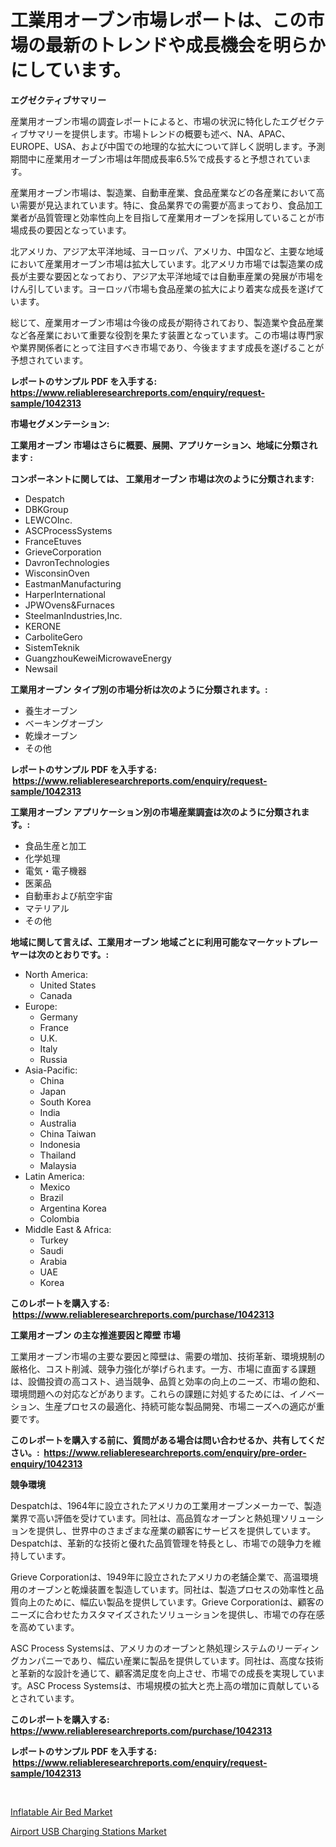 <p><h1>工業用オーブン市場レポートは、この市場の最新のトレンドや成長機会を明らかにしています。</h1></p><p><strong>エグゼクティブサマリー</strong></p>
<p><p>産業用オーブン市場の調査レポートによると、市場の状況に特化したエグゼクティブサマリーを提供します。市場トレンドの概要も述べ、NA、APAC、EUROPE、USA、および中国での地理的な拡大について詳しく説明します。予測期間中に産業用オーブン市場は年間成長率6.5%で成長すると予想されています。</p><p>産業用オーブン市場は、製造業、自動車産業、食品産業などの各産業において高い需要が見込まれています。特に、食品業界での需要が高まっており、食品加工業者が品質管理と効率性向上を目指して産業用オーブンを採用していることが市場成長の要因となっています。</p><p>北アメリカ、アジア太平洋地域、ヨーロッパ、アメリカ、中国など、主要な地域において産業用オーブン市場は拡大しています。北アメリカ市場では製造業の成長が主要な要因となっており、アジア太平洋地域では自動車産業の発展が市場をけん引しています。ヨーロッパ市場も食品産業の拡大により着実な成長を遂げています。</p><p>総じて、産業用オーブン市場は今後の成長が期待されており、製造業や食品産業など各産業において重要な役割を果たす装置となっています。この市場は専門家や業界関係者にとって注目すべき市場であり、今後ますます成長を遂げることが予想されています。</p></p>
<p><strong>レポートのサンプル PDF を入手する: <a href="https://www.reliableresearchreports.com/enquiry/request-sample/1042313">https://www.reliableresearchreports.com/enquiry/request-sample/1042313</a></strong></p>
<p><strong>市場セグメンテーション:</strong></p>
<p><strong> 工業用オーブン 市場はさらに概要、展開、アプリケーション、地域に分類されます :</strong></p>
<p><strong>コンポーネントに関しては、 工業用オーブン 市場は次のように分類されます: &nbsp;</strong></p>
<p><ul><li>Despatch</li><li>DBKGroup</li><li>LEWCOInc.</li><li>ASCProcessSystems</li><li>FranceEtuves</li><li>GrieveCorporation</li><li>DavronTechnologies</li><li>WisconsinOven</li><li>EastmanManufacturing</li><li>HarperInternational</li><li>JPWOvens&Furnaces</li><li>SteelmanIndustries,Inc.</li><li>KERONE</li><li>CarboliteGero</li><li>SistemTeknik</li><li>GuangzhouKeweiMicrowaveEnergy</li><li>Newsail</li></ul></p>
<p><strong> 工業用オーブン タイプ別の市場分析は次のように分類されます。:</strong></p>
<p><ul><li>養生オーブン</li><li>ベーキングオーブン</li><li>乾燥オーブン</li><li>その他</li></ul></p>
<p><strong>レポートのサンプル PDF を入手する: &nbsp;<a href="https://www.reliableresearchreports.com/enquiry/request-sample/1042313">https://www.reliableresearchreports.com/enquiry/request-sample/1042313</a></strong></p>
<p><strong> 工業用オーブン アプリケーション別の市場産業調査は次のように分類されます。:</strong></p>
<p><ul><li>食品生産と加工</li><li>化学処理</li><li>電気・電子機器</li><li>医薬品</li><li>自動車および航空宇宙</li><li>マテリアル</li><li>その他</li></ul></p>
<p><strong>地域に関して言えば、工業用オーブン 地域ごとに利用可能なマーケットプレーヤーは次のとおりです。:</strong></p>
<p><ul>
    <li>
        North America:
        <ul>
            <li>United States</li>
            <li>Canada</li>
        </ul>
    </li>
    <li>
        Europe:
        <ul>
            <li>Germany</li>
            <li>France</li>
            <li>U.K.</li>
            <li>Italy</li>
            <li>Russia</li>
        </ul>
    </li>
    <li>
        Asia-Pacific:
        <ul>
            <li>China</li>
            <li>Japan</li>
            <li>South Korea</li>
            <li>India</li>
            <li>Australia</li>
            <li>China Taiwan</li>
            <li>Indonesia</li>
            <li>Thailand</li>
            <li>Malaysia</li>
        </ul>
    </li>
    <li>
        Latin America:
        <ul>
            <li>Mexico</li>
            <li>Brazil</li>
            <li>Argentina Korea</li>
            <li>Colombia</li>
        </ul>
    </li>
    <li>
        Middle East & Africa:
        <ul>
            <li>Turkey</li>
            <li>Saudi</li>
            <li>Arabia</li>
            <li>UAE</li>
            <li>Korea</li>
        </ul>
    </li>
    </ul></p>
<p><strong>このレポートを購入する: &nbsp;<a href="https://www.reliableresearchreports.com/purchase/1042313">https://www.reliableresearchreports.com/purchase/1042313</a></strong></p>
<p><strong>工業用オーブン の主な推進要因と障壁 市場</strong></p>
<p><p>工業用オーブン市場の主要な要因と障壁は、需要の増加、技術革新、環境規制の厳格化、コスト削減、競争力強化が挙げられます。一方、市場に直面する課題は、設備投資の高コスト、過当競争、品質と効率の向上のニーズ、市場の飽和、環境問題への対応などがあります。これらの課題に対処するためには、イノベーション、生産プロセスの最適化、持続可能な製品開発、市場ニーズへの適応が重要です。</p></p>
<p><strong>このレポートを購入する前に、質問がある場合は問い合わせるか、共有してください。:&nbsp; <a href="https://www.reliableresearchreports.com/enquiry/pre-order-enquiry/1042313">https://www.reliableresearchreports.com/enquiry/pre-order-enquiry/1042313</a></strong></p>
<p><strong>競争環境</strong></p>
<p><p>Despatchは、1964年に設立されたアメリカの工業用オーブンメーカーで、製造業界で高い評価を受けています。同社は、高品質なオーブンと熱処理ソリューションを提供し、世界中のさまざまな産業の顧客にサービスを提供しています。Despatchは、革新的な技術と優れた品質管理を特長とし、市場での競争力を維持しています。</p><p>Grieve Corporationは、1949年に設立されたアメリカの老舗企業で、高温環境用のオーブンと乾燥装置を製造しています。同社は、製造プロセスの効率性と品質向上のために、幅広い製品を提供しています。Grieve Corporationは、顧客のニーズに合わせたカスタマイズされたソリューションを提供し、市場での存在感を高めています。</p><p>ASC Process Systemsは、アメリカのオーブンと熱処理システムのリーディングカンパニーであり、幅広い産業に製品を提供しています。同社は、高度な技術と革新的な設計を通じて、顧客満足度を向上させ、市場での成長を実現しています。ASC Process Systemsは、市場規模の拡大と売上高の増加に貢献しているとされています。</p></p>
<p><strong>このレポートを購入する: &nbsp; <a href="https://www.reliableresearchreports.com/purchase/1042313">https://www.reliableresearchreports.com/purchase/1042313</a></strong></p>
<p><strong>レポートのサンプル PDF を入手する: &nbsp;<a href="https://www.reliableresearchreports.com/enquiry/request-sample/1042313">https://www.reliableresearchreports.com/enquiry/request-sample/1042313</a></strong><strong></strong></p>
<p>&nbsp;</p>
<p><p><a href="https://github.com/wusalecollins540tpqoz/Market-Research-Report-List-1/blob/main/inflatable-air-bed-market.md">Inflatable Air Bed Market</a></p><p><a href="https://github.com/kathiaseamanalvaradovlprc2h/Market-Research-Report-List-1/blob/main/airport-usb-charging-stations-market.md">Airport USB Charging Stations Market</a></p></p>